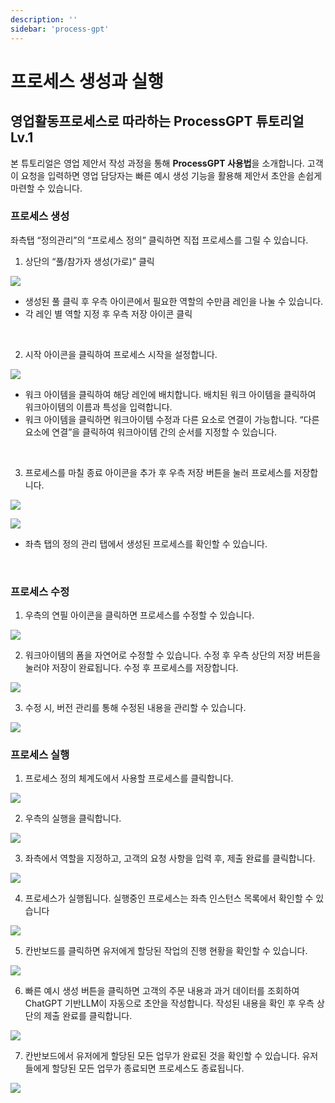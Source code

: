 ```yaml
---
description: ''
sidebar: 'process-gpt'
---
```


# 프로세스 생성과 실행

## 영업활동프로세스로 따라하는 ProcessGPT 튜토리얼 Lv.1

본 튜토리얼은 영업 제안서 작성 과정을 통해 **ProcessGPT 사용법**을 소개합니다. 
고객이 요청을 입력하면 영업 담당자는 빠른 예시 생성 기능을 활용해 제안서 초안을 손쉽게 마련할 수 있습니다.


### 프로세스 생성

좌측탭 “정의관리”의 “프로세스 정의” 클릭하면 직접 프로세스를 그릴 수 있습니다.

1. 상단의 “풀/참가자 생성(가로)” 클릭

![](../../uengine-image/process-gpt/tutorial/lv1-1.png)

- 생성된 풀 클릭 후 우측 아이콘에서 필요한 역할의 수만큼 레인을 나눌 수 있습니다. 
- 각 레인 별 역할 지정 후 우측 저장 아이콘 클릭
<br>

2. 시작 아이콘을 클릭하여 프로세스 시작을 설정합니다.

![](../../uengine-image/process-gpt/tutorial/lv1-2.png)

- 워크 아이템을 클릭하여 해당 레인에 배치합니다. 배치된 워크 아이템을 클릭하여 워크아이템의 이름과 특성을 입력합니다.
- 워크 아이템을 클릭하면 워크아이템 수정과 다른 요소로 연결이 가능합니다. “다른 요소에 연결”을 클릭하여 워크아이템 간의 순서를 지정할 수 있습니다.
<br>

3. 프로세스를 마칠 종료 아이콘을 추가 후 우측 저장 버튼을 눌러 프로세스를 저장합니다.

![](../../uengine-image/process-gpt/tutorial/lv1-3.png)

![](../../uengine-image/process-gpt/tutorial/lv1-4.png)

- 좌측 탭의 정의 관리 탭에서 생성된 프로세스를 확인할 수 있습니다.
<br>


### 프로세스 수정

1. 우측의 연필 아이콘을 클릭하면 프로세스를 수정할 수 있습니다.

![](../../uengine-image/process-gpt/tutorial/lv1-5.png)
<br>

2. 워크아이템의 폼을 자연어로 수정할 수 있습니다. 수정 후 우측 상단의 저장 버튼을 눌러야 저장이 완료됩니다. 수정 후 프로세스를 저장합니다.

![](../../uengine-image/process-gpt/tutorial/lv1-6.png)
<br>

3. 수정 시, 버전 관리를 통해 수정된 내용을 관리할 수 있습니다.

![](../../uengine-image/process-gpt/tutorial/lv1-7.png)
<br>

### 프로세스 실행

1. 프로세스 정의 체계도에서 사용할 프로세스를 클릭합니다.

![](../../uengine-image/process-gpt/tutorial/lv1-8.png)
<br>

2. 우측의 실행을 클릭합니다.

![](../../uengine-image/process-gpt/tutorial/lv1-9.png)
<br>

3. 좌측에서 역할을 지정하고, 고객의 요청 사항을 입력 후, 제출 완료를 클릭합니다.

![](../../uengine-image/process-gpt/tutorial/lv1-10.png)
<br>

4. 프로세스가 실행됩니다. 실행중인 프로세스는 좌측 인스턴스 목록에서 확인할 수 있습니다

![](../../uengine-image/process-gpt/tutorial/lv1-11.png)
<br>

5. 칸반보드를 클릭하면 유저에게 할당된 작업의 진행 현황을 확인할 수 있습니다.

![](../../uengine-image/process-gpt/tutorial/lv1-12.png)
<br>

6. 빠른 예시 생성 버튼을 클릭하면 고객의 주문 내용과 과거 데이터를 조회하여 ChatGPT 기반LLM이 자동으로 초안을 작성합니다. 작성된 내용을 확인 후 우측 상단의 제출 완료를 클릭합니다.

![](../../uengine-image/process-gpt/tutorial/lv1-13.png)
<br>

7. 칸반보드에서 유저에게 할당된 모든 업무가 완료된 것을 확인할 수 있습니다. 유저들에게 할당된 모든 업무가 종료되면 프로세스도 종료됩니다.

![](../../uengine-image/process-gpt/tutorial/lv1-14.png)

